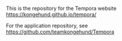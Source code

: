 This is the repository for the Tempora website https://kongehund.github.io/tempora/

For the application repository, see https://github.com/teamkongehund/Tempora
